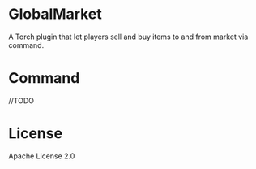 ﻿# GlobalMarket
A Torch plugin that let players sell and buy items to and from market via command.

# Command
//TODO

# License
Apache License 2.0
